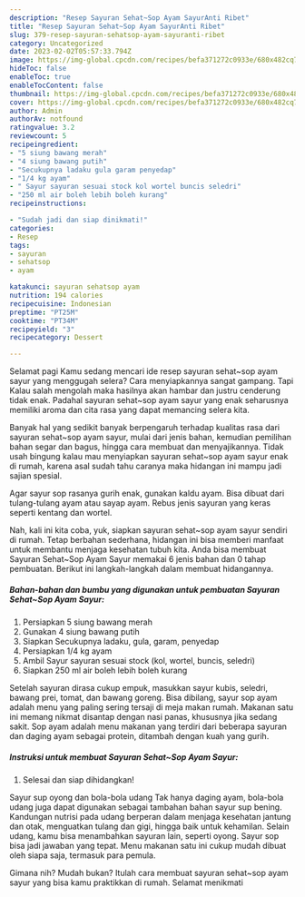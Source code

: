 ```yaml
---
description: "Resep Sayuran Sehat~Sop Ayam SayurAnti Ribet"
title: "Resep Sayuran Sehat~Sop Ayam SayurAnti Ribet"
slug: 379-resep-sayuran-sehatsop-ayam-sayuranti-ribet
category: Uncategorized
date: 2023-02-02T05:57:33.794Z
image: https://img-global.cpcdn.com/recipes/befa371272c0933e/680x482cq70/sayuran-sehatsop-ayam-sayur-foto-resep-utama.jpg
hideToc: false
enableToc: true
enableTocContent: false
thumbnail: https://img-global.cpcdn.com/recipes/befa371272c0933e/680x482cq70/sayuran-sehatsop-ayam-sayur-foto-resep-utama.jpg
cover: https://img-global.cpcdn.com/recipes/befa371272c0933e/680x482cq70/sayuran-sehatsop-ayam-sayur-foto-resep-utama.jpg
author: Admin
authorAv: notfound
ratingvalue: 3.2
reviewcount: 5
recipeingredient:
- "5 siung bawang merah"
- "4 siung bawang putih"
- "Secukupnya ladaku gula garam penyedap"
- "1/4 kg ayam"
- " Sayur sayuran sesuai stock kol wortel buncis seledri"
- "250 ml air boleh lebih boleh kurang"
recipeinstructions:

- "Sudah jadi dan siap dinikmati!"
categories:
- Resep
tags:
- sayuran
- sehatsop
- ayam

katakunci: sayuran sehatsop ayam 
nutrition: 194 calories
recipecuisine: Indonesian
preptime: "PT25M"
cooktime: "PT34M"
recipeyield: "3"
recipecategory: Dessert

---
```



Selamat pagi Kamu sedang mencari ide resep sayuran sehat~sop ayam sayur yang menggugah selera? Cara menyiapkannya sangat gampang. Tapi Kalau salah mengolah maka hasilnya akan hambar dan justru cenderung tidak enak. Padahal sayuran sehat~sop ayam sayur yang enak seharusnya memiliki aroma dan cita rasa yang dapat memancing selera kita.


Banyak hal yang sedikit banyak berpengaruh terhadap kualitas rasa dari sayuran sehat~sop ayam sayur, mulai dari jenis bahan, kemudian pemilihan bahan segar dan bagus, hingga cara membuat dan menyajikannya. Tidak usah bingung kalau mau menyiapkan sayuran sehat~sop ayam sayur enak di rumah, karena asal sudah tahu caranya maka hidangan ini mampu jadi sajian spesial.

Agar sayur sop rasanya gurih enak, gunakan kaldu ayam. Bisa dibuat dari tulang-tulang ayam atau sayap ayam. Rebus jenis sayuran yang keras seperti kentang dan wortel.


Nah, kali ini kita coba, yuk, siapkan sayuran sehat~sop ayam sayur sendiri di rumah. Tetap berbahan sederhana, hidangan ini bisa memberi manfaat untuk membantu menjaga kesehatan tubuh kita. Anda bisa membuat Sayuran Sehat~Sop Ayam Sayur memakai 6 jenis bahan dan 0 tahap pembuatan. Berikut ini langkah-langkah dalam membuat hidangannya.

<!--inarticleads1-->

##### Bahan-bahan dan bumbu yang digunakan untuk pembuatan Sayuran Sehat~Sop Ayam Sayur:

1. Persiapkan 5 siung bawang merah
1. Gunakan 4 siung bawang putih
1. Siapkan Secukupnya ladaku, gula, garam, penyedap
1. Persiapkan 1/4 kg ayam
1. Ambil  Sayur sayuran sesuai stock (kol, wortel, buncis, seledri)
1. Siapkan 250 ml air boleh lebih boleh kurang


Setelah sayuran dirasa cukup empuk, masukkan sayur kubis, seledri, bawang prei, tomat, dan bawang goreng. Bisa dibilang, sayur sop ayam adalah menu yang paling sering tersaji di meja makan rumah. Makanan satu ini memang nikmat disantap dengan nasi panas, khususnya jika sedang sakit. Sop ayam adalah menu makanan yang terdiri dari beberapa sayuran dan daging ayam sebagai protein, ditambah dengan kuah yang gurih. 

<!--inarticleads2-->

##### Instruksi untuk membuat Sayuran Sehat~Sop Ayam Sayur:


1. Selesai dan siap dihidangkan!

Sayur sup oyong dan bola-bola udang Tak hanya daging ayam, bola-bola udang juga dapat digunakan sebagai tambahan bahan sayur sup bening. Kandungan nutrisi pada udang berperan dalam menjaga kesehatan jantung dan otak, menguatkan tulang dan gigi, hingga baik untuk kehamilan. Selain udang, kamu bisa menambahkan sayuran lain, seperti oyong. Sayur sop bisa jadi jawaban yang tepat. Menu makanan satu ini cukup mudah dibuat oleh siapa saja, termasuk para pemula. 

Gimana nih? Mudah bukan? Itulah cara membuat sayuran sehat~sop ayam sayur yang bisa kamu praktikkan di rumah. Selamat menikmati
